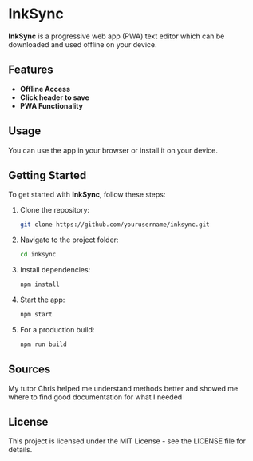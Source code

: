 # InkSync

**InkSync** is a progressive web app (PWA) text editor which can be downloaded and used offline on your device.

## Features

- **Offline Access**
- **Click header to save**
- **PWA Functionality**

## Usage
You can use the app in your browser or install it on your device.

## Getting Started

To get started with **InkSync**, follow these steps:

1. Clone the repository:
   ```bash
   git clone https://github.com/yourusername/inksync.git
   ```
2. Navigate to the project folder:
    ```bash
    cd inksync
    ```
3. Install dependencies:
    ```bash
    npm install
    ```
4. Start the app:
    ```bash
    npm start
    ```
5. For a production build:
    ```bash
    npm run build
    ```
## Sources
My tutor Chris helped me understand methods better and showed me where to find good documentation for what I needed

## License
This project is licensed under the MIT License - see the LICENSE file for details.